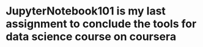 # JupyterNotebook101 is my last assignment to conclude the tools for data science course on coursera
